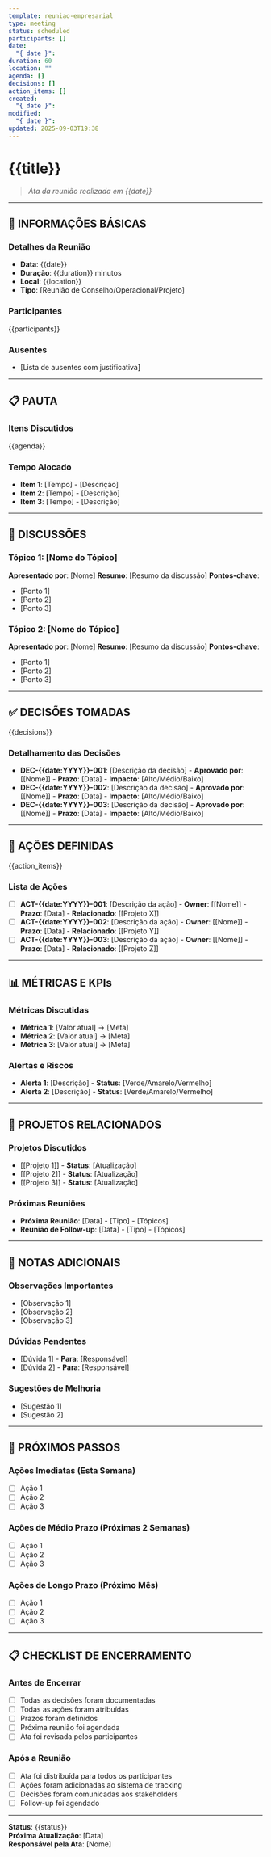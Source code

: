 ```yaml
---
template: reuniao-empresarial
type: meeting
status: scheduled
participants: []
date:
  "{ date }":
duration: 60
location: ""
agenda: []
decisions: []
action_items: []
created:
  "{ date }":
modified:
  "{ date }":
updated: 2025-09-03T19:38
---
```


# {{title}}

> *Ata da reunião realizada em {{date}}*

---

## 📅 **INFORMAÇÕES BÁSICAS**

### **Detalhes da Reunião**
- **Data**: {{date}}
- **Duração**: {{duration}} minutos
- **Local**: {{location}}
- **Tipo**: [Reunião de Conselho/Operacional/Projeto]

### **Participantes**
{{participants}}

### **Ausentes**
- [Lista de ausentes com justificativa]

---

## 📋 **PAUTA**

### **Itens Discutidos**
{{agenda}}

### **Tempo Alocado**
- **Item 1**: [Tempo] - [Descrição]
- **Item 2**: [Tempo] - [Descrição]
- **Item 3**: [Tempo] - [Descrição]

---

## 💬 **DISCUSSÕES**

### **Tópico 1: [Nome do Tópico]**
**Apresentado por**: [Nome]
**Resumo**: [Resumo da discussão]
**Pontos-chave**:
- [Ponto 1]
- [Ponto 2]
- [Ponto 3]

### **Tópico 2: [Nome do Tópico]**
**Apresentado por**: [Nome]
**Resumo**: [Resumo da discussão]
**Pontos-chave**:
- [Ponto 1]
- [Ponto 2]
- [Ponto 3]

---

## ✅ **DECISÕES TOMADAS**

{{decisions}}

### **Detalhamento das Decisões**
- **DEC-{{date:YYYY}}-001**: [Descrição da decisão] - **Aprovado por**: [[Nome]] - **Prazo**: [Data] - **Impacto**: [Alto/Médio/Baixo]
- **DEC-{{date:YYYY}}-002**: [Descrição da decisão] - **Aprovado por**: [[Nome]] - **Prazo**: [Data] - **Impacto**: [Alto/Médio/Baixo]
- **DEC-{{date:YYYY}}-003**: [Descrição da decisão] - **Aprovado por**: [[Nome]] - **Prazo**: [Data] - **Impacto**: [Alto/Médio/Baixo]

---

## 📝 **AÇÕES DEFINIDAS**

{{action_items}}

### **Lista de Ações**
- [ ] **ACT-{{date:YYYY}}-001**: [Descrição da ação] - **Owner**: [[Nome]] - **Prazo**: [Data] - **Relacionado**: [[Projeto X]]
- [ ] **ACT-{{date:YYYY}}-002**: [Descrição da ação] - **Owner**: [[Nome]] - **Prazo**: [Data] - **Relacionado**: [[Projeto Y]]
- [ ] **ACT-{{date:YYYY}}-003**: [Descrição da ação] - **Owner**: [[Nome]] - **Prazo**: [Data] - **Relacionado**: [[Projeto Z]]

---

## 📊 **MÉTRICAS E KPIs**

### **Métricas Discutidas**
- **Métrica 1**: [Valor atual] → [Meta]
- **Métrica 2**: [Valor atual] → [Meta]
- **Métrica 3**: [Valor atual] → [Meta]

### **Alertas e Riscos**
- **Alerta 1**: [Descrição] - **Status**: [Verde/Amarelo/Vermelho]
- **Alerta 2**: [Descrição] - **Status**: [Verde/Amarelo/Vermelho]

---

## 🔗 **PROJETOS RELACIONADOS**

### **Projetos Discutidos**
- [[Projeto 1]] - **Status**: [Atualização]
- [[Projeto 2]] - **Status**: [Atualização]
- [[Projeto 3]] - **Status**: [Atualização]

### **Próximas Reuniões**
- **Próxima Reunião**: [Data] - [Tipo] - [Tópicos]
- **Reunião de Follow-up**: [Data] - [Tipo] - [Tópicos]

---

## 📝 **NOTAS ADICIONAIS**

### **Observações Importantes**
- [Observação 1]
- [Observação 2]
- [Observação 3]

### **Dúvidas Pendentes**
- [Dúvida 1] - **Para**: [Responsável]
- [Dúvida 2] - **Para**: [Responsável]

### **Sugestões de Melhoria**
- [Sugestão 1]
- [Sugestão 2]

---

## 🎯 **PRÓXIMOS PASSOS**

### **Ações Imediatas (Esta Semana)**
- [ ] Ação 1
- [ ] Ação 2
- [ ] Ação 3

### **Ações de Médio Prazo (Próximas 2 Semanas)**
- [ ] Ação 1
- [ ] Ação 2
- [ ] Ação 3

### **Ações de Longo Prazo (Próximo Mês)**
- [ ] Ação 1
- [ ] Ação 2
- [ ] Ação 3

---

## 📋 **CHECKLIST DE ENCERRAMENTO**

### **Antes de Encerrar**
- [ ] Todas as decisões foram documentadas
- [ ] Todas as ações foram atribuídas
- [ ] Prazos foram definidos
- [ ] Próxima reunião foi agendada
- [ ] Ata foi revisada pelos participantes

### **Após a Reunião**
- [ ] Ata foi distribuída para todos os participantes
- [ ] Ações foram adicionadas ao sistema de tracking
- [ ] Decisões foram comunicadas aos stakeholders
- [ ] Follow-up foi agendado

---

**Status**: {{status}}  
**Próxima Atualização**: [Data]  
**Responsável pela Ata**: [Nome]
